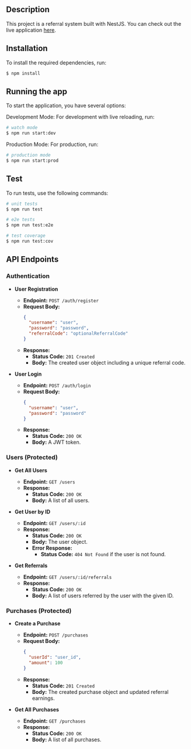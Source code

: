 ## Description
This project is a referral system built with NestJS. You can check out the live application [here](https://referral-system-bay.vercel.app/).

## Installation

To install the required dependencies, run:

```bash
$ npm install
```

## Running the app

To start the application, you have several options:

Development Mode: For development with live reloading, run:
```bash
# watch mode
$ npm run start:dev
```

Production Mode: For production, run:
```bash
# production mode
$ npm run start:prod
```

## Test

To run tests, use the following commands:

```bash
# unit tests
$ npm run test

# e2e tests
$ npm run test:e2e

# test coverage
$ npm run test:cov
```

## API Endpoints

### Authentication

- **User Registration**
  - **Endpoint:** `POST /auth/register`
  - **Request Body:**
    ```json
    {
      "username": "user",
      "password": "password",
      "referralCode": "optionalReferralCode"
    }
    ```
  - **Response:**
    - **Status Code:** `201 Created`
    - **Body:** The created user object including a unique referral code.

- **User Login**
  - **Endpoint:** `POST /auth/login`
  - **Request Body:**
    ```json
    {
      "username": "user",
      "password": "password"
    }
    ```
  - **Response:**
    - **Status Code:** `200 OK`
    - **Body:** A JWT token.

### Users (Protected)

- **Get All Users**
  - **Endpoint:** `GET /users`
  - **Response:**
    - **Status Code:** `200 OK`
    - **Body:** A list of all users.

- **Get User by ID**
  - **Endpoint:** `GET /users/:id`
  - **Response:**
    - **Status Code:** `200 OK`
    - **Body:** The user object.
    - **Error Response:** 
      - **Status Code:** `404 Not Found` if the user is not found.

- **Get Referrals**
  - **Endpoint:** `GET /users/:id/referrals`
  - **Response:**
    - **Status Code:** `200 OK`
    - **Body:** A list of users referred by the user with the given ID.

### Purchases (Protected)

- **Create a Purchase**
  - **Endpoint:** `POST /purchases`
  - **Request Body:**
    ```json
    {
      "userId": "user_id",
      "amount": 100
    }
    ```
  - **Response:**
    - **Status Code:** `201 Created`
    - **Body:** The created purchase object and updated referral earnings.

- **Get All Purchases**
  - **Endpoint:** `GET /purchases`
  - **Response:**
    - **Status Code:** `200 OK`
    - **Body:** A list of all purchases.